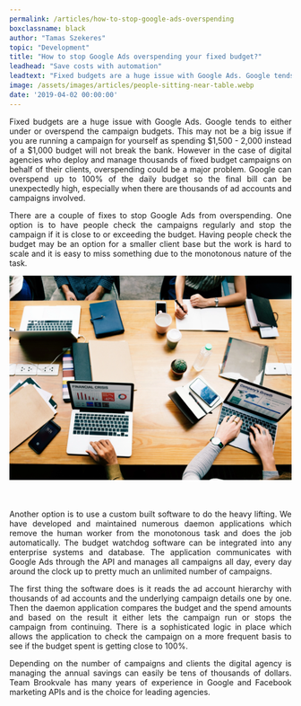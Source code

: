 ```yaml
---
permalink: /articles/how-to-stop-google-ads-overspending
boxclassname: black
author: "Tamas Szekeres"
topic: "Development"
title: "How to stop Google Ads overspending your fixed budget?"
leadhead: "Save costs with automation"
leadtext: "Fixed budgets are a huge issue with Google Ads. Google tends to either under or overspend the campaign budgets. This may not be a big issue if you are running a campaign for yourself as spending $1,500 - 2,000 instead of a $1,000 budget will not break the bank."
image: /assets/images/articles/people-sitting-near-table.webp
date: '2019-04-02 00:00:00'
---
```


<div class="arttext" style="text-align:justify;">
<p>Fixed budgets are a huge issue with Google Ads. Google tends to either under or overspend the campaign budgets. This may not be a big issue if you are running a campaign for yourself as spending $1,500 - 2,000 instead of a $1,000 budget will not break the bank. However in the case of digital agencies who deploy and manage thousands of fixed budget campaigns on behalf of their clients, overspending could be a major problem. Google can overspend up to 100% of the daily budget so the final bill can be unexpectedly high, especially when there are thousands of ad accounts and campaigns involved.</p>

<p>There are a couple of fixes to stop Google Ads from overspending. One option is to have people check the campaigns regularly and stop the campaign if it is close to or exceeding the budget. Having people check the budget may be an option for a smaller client base but the work is hard to scale and it is easy to miss something due to the monotonous nature of the task.</p>

<img style="padding-bottom:2.5em;" src="/assets/images/articles/people-sitting-near-table.webp" alt="People sitting near table" />

<p>Another option is to use a custom built software to do the heavy lifting. We have developed and maintained numerous daemon applications which remove the human worker from the monotonous task and does the job automatically. The budget watchdog software can be integrated into any enterprise systems and database. The application communicates with Google Ads through the API and manages all campaigns all day, every day around the clock up to pretty much an unlimited number of campaigns.</p>

<p>The first thing the software does is it reads the ad account hierarchy with thousands of ad accounts and the underlying campaign details one by one. Then the daemon application compares the budget and the spend amounts and based on the result it either lets the campaign run or stops the campaign from continuing. There is a sophisticated logic in place which allows the application to check the campaign on a more frequent basis to see if the budget spent is getting close to 100%.</p>

<p>Depending on the number of campaigns and clients the digital agency is managing the annual savings can easily be tens of thousands of dollars. Team Brookvale has many years of experience in Google and Facebook marketing APIs and is the choice for leading agencies.</p>
</div>